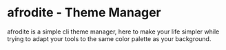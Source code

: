 # afrodite - Theme Manager
afrodite is a simple cli theme manager, here to make your life simpler while trying to adapt your tools to the same color palette as your background.
